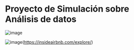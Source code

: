 # Proyecto de  Simulación sobre Análisis de datos

![image](https://github.com/user-attachments/assets/eb8b6005-92ea-4d18-b264-22c524008930)


![image](https://github.com/user-attachments/assets/4896bd6e-31e9-45e1-a3d9-a6854ec8265f)(https://insideairbnb.com/explore/)






